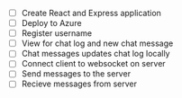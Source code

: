 * [ ] Create React and Express application
* [ ] Deploy to Azure
* [ ] Register username
* [ ] View for chat log and new chat message
* [ ] Chat messages updates chat log locally
* [ ] Connect client to websocket on server
* [ ] Send messages to the server
* [ ] Recieve messages from server